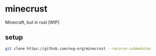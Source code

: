 # minecrust

Minecraft, but in rust [WIP]

## setup

```sh
git clone https://github.com/nxg-org/minecrust --recurse-submodules
```
